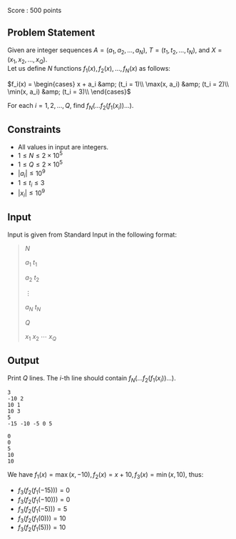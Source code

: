 Score : $500$ points

## Problem Statement

Given are integer sequences $A = (a_1, a_2, \dots, a_N)$, $T = (t_1, t_2, \dots, t_N)$, and $X = (x_1, x_2, \dots, x_Q)$.<br>
Let us define $N$ functions $f_1(x), f_2(x), \dots, f_N(x)$ as follows:

$f_i(x) = \begin{cases} x + a_i &amp; (t_i = 1)\\ \max(x, a_i) &amp; (t_i = 2)\\ \min(x, a_i) &amp; (t_i = 3)\\ \end{cases}$

For each $i = 1, 2, \dots, Q$, find $f_N( \dots f_2(f_1(x_i)) \dots )$.

## Constraints

- All values in input are integers.
- $1 \leq N \leq 2 \times 10^5$
- $1 \leq Q \leq 2 \times 10^5$
- $|a_i| \leq 10^9$
- $1 \leq t_i \leq 3$
- $|x_i| \leq 10^9$

## Input

Input is given from Standard Input in the following format:

> $N$
> 
> $a_1$ $t_1$
> 
> $a_2$ $t_2$
> 
> $\vdots$
> 
> $a_N$ $t_N$
> 
> $Q$
> 
> $x_1$ $x_2$ $\cdots$ $x_Q$

## Output

Print $Q$ lines. The $i$-th line should contain $f_N( \dots f_2(f_1(x_i)) \dots )$.

```input1
3
-10 2
10 1
10 3
5
-15 -10 -5 0 5
```

```output1
0
0
5
10
10
```

We have $f_1(x) = \max(x, -10), f_2(x) = x + 10, f_3(x) = \min(x, 10)$, thus:

- $f_3(f_2(f_1(-15))) = 0$
- $f_3(f_2(f_1(-10))) = 0$
- $f_3(f_2(f_1(-5))) = 5$
- $f_3(f_2(f_1(0))) = 10$
- $f_3(f_2(f_1(5))) = 10$